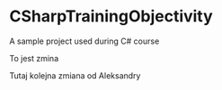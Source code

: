 # CSharpTrainingObjectivity
A sample project used during C# course

To jest zmina

Tutaj kolejna zmiana od Aleksandry
